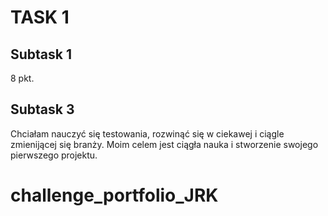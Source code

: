 # TASK 1  
## Subtask 1  
8 pkt.  
## Subtask 3
Chciałam nauczyć się testowania, rozwinąć się w ciekawej i ciągle zmienijącej się branży. Moim celem jest ciągła nauka i stworzenie swojego pierwszego projektu.
# challenge_portfolio_JRK

